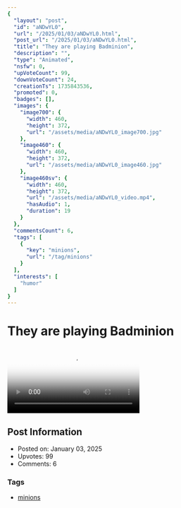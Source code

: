 ```yaml
---
{
  "layout": "post",
  "id": "aNDwYL0",
  "url": "/2025/01/03/aNDwYL0.html",
  "post_url": "/2025/01/03/aNDwYL0.html",
  "title": "They are playing Badminion",
  "description": "",
  "type": "Animated",
  "nsfw": 0,
  "upVoteCount": 99,
  "downVoteCount": 24,
  "creationTs": 1735843536,
  "promoted": 0,
  "badges": [],
  "images": {
    "image700": {
      "width": 460,
      "height": 372,
      "url": "/assets/media/aNDwYL0_image700.jpg"
    },
    "image460": {
      "width": 460,
      "height": 372,
      "url": "/assets/media/aNDwYL0_image460.jpg"
    },
    "image460sv": {
      "width": 460,
      "height": 372,
      "url": "/assets/media/aNDwYL0_video.mp4",
      "hasAudio": 1,
      "duration": 19
    }
  },
  "commentsCount": 6,
  "tags": [
    {
      "key": "minions",
      "url": "/tag/minions"
    }
  ],
  "interests": [
    "humor"
  ]
}
---
```


# They are playing Badminion

<video controls playsinline loop poster="/assets/media/aNDwYL0_image460.jpg">
  <source src="/assets/media/aNDwYL0_video.mp4" type="video/mp4">
  Your browser does not support the video tag.
</video>

## Post Information

- Posted on: January 03, 2025
- Upvotes: 99
- Comments: 6

### Tags

- [minions](/tag/minions)
